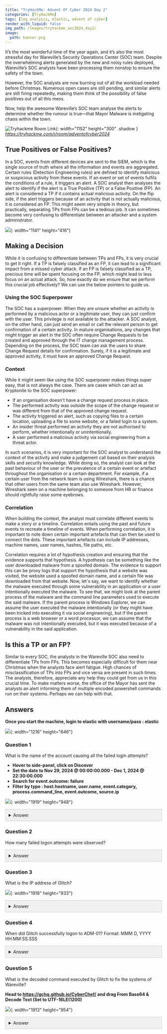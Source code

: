 ```yaml
---
title: "TryHackMe: Advent Of Cyber 2024 Day 2"
categories: [TryHackMe]
tags: [log analysis, elastic, advent of cyber]
render_with_liquid: false
img_path: /images/tryhackme_aoc2024_day2/
image:
  path: banner.png
---
```


It’s the most wonderful time of the year again, and it’s also the most stressful day for Wareville’s Security Operations Center (SOC) team. Despite the overwhelming alerts generated by the new and noisy rules deployed, Wareville’s SOC analysts have been processing them nonstop to ensure the safety of the town.

However, the SOC analysts are now burning out of all the workload needed before Christmas. Numerous open cases are still pending, and similar alerts are still firing repeatedly, making them think of the possibility of false positives out of all this mess.

Now, help the awesome Wareville’s SOC team analyse the alerts to determine whether the rumour is true—that Mayor Malware is instigating chaos within the town.

![Tryhackme Room Link](bell.png){: width="1152" height="300" .shadow }
_<https://tryhackme.com/r/room/adventofcyber2024>_


## True Positives or False Positives?

In a SOC, events from different devices are sent to the SIEM, which is the single source of truth where all the information and events are aggregated. Certain rules (Detection Engineering rules) are defined to identify malicious or suspicious activity from these events. If an event or set of events fulfils the conditions of a rule, it triggers an alert. A SOC analyst then analyses the alert to identify if the alert is a True Positive (TP) or a False Positive (FP). An alert is considered a TP if it contains actual malicious activity. On the flip side, if the alert triggers because of an activity that is not actually malicious, it is considered an FP. This might seem very simple in theory, but practically, separating TPs from FPs can be a tedious job. It can sometimes become very confusing to differentiate between an attacker and a system administrator.

![](truefalse.png){: width="1141" height="416"}

## Making a Decision
While it is confusing to differentiate between TPs and FPs, it is very crucial to get it right. If a TP is falsely classified as an FP, it can lead to a significant impact from a missed cyber attack. If an FP is falsely classified as a TP, precious time will be spent focusing on the FP, which might lead to less focus on an actual attack. So, how exactly do we ensure that we perform this crucial job effectively? We can use the below pointers to guide us.

### Using the SOC Superpower

The SOC has a superpower. When they are unsure whether an activity is performed by a malicious actor or a legitimate user, they can just confirm with the user. This privilege is not available to the attacker. A SOC analyst, on the other hand, can just send an email or call the relevant person to get confirmation of a certain activity. In mature organisations, any changes that might trigger an alert in the SOC often require Change Requests to be created and approved through the IT change management process. Depending on the process, the SOC team can ask the users to share Change Request details for confirmation. Surely, if it is a legitimate and approved activity, it must have an approved Change Request.

### Context

While it might seem like using the SOC superpower makes things super easy, that is not always the case. There are cases which can act as Kryptonite to the SOC superpower:

- If an organisation doesn't have a change request process in place.
- The performed activity was outside the scope of the change request or was different from that of the approved change request.
- The activity triggered an alert, such as copying files to a certain location, uploading a file to some website, or a failed login to a system. 
- An insider threat performed an activity they are not authorised to perform, whether intentionally or unintentionally.
- A user performed a malicious activity via social engineering from a threat actor.

In such scenarios, it is very important for the SOC analyst to understand the context of the activity and make a judgement call based on their analysis skills and security knowledge. While doing so, the analyst can look at the past behaviour of the user or the prevalence of a certain event or artefact throughout the organisation or a certain department. For example, if a certain user from the network team is using Wireshark, there is a chance that other users from the same team also use Wireshark. However, Wireshark seen on a machine belonging to someone from HR or finance should rightfully raise some eyebrows.

### Correlation

When building the context, the analyst must correlate different events to make a story or a timeline. Correlation entails using the past and future events to recreate a timeline of events. When performing correlation, it is important to note down certain important artefacts that can then be used to connect the dots. These important artefacts can include IP addresses, machine names, user names, hashes, file paths, etc.

Correlation requires a lot of hypothesis creation and ensuring that the evidence supports that hypothesis. A hypothesis can be something like the user downloaded malware from a spoofed domain. The evidence to support this can be proxy logs that support the hypothesis that a website was visited, the website used a spoofed domain name, and a certain file was downloaded from that website. Now, let's say, we want to identify whether the malware executed through some vulnerability in an application or a user intentionally executed the malware. To see that, we might look at the parent process of the malware and the command line parameters used to execute the said malware. If the parent process is Windows Explorer, we can assume the user executed the malware intentionally (or they might have been tricked into executing it via social engineering), but if the parent process is a web browser or a word processor, we can assume that the malware was not intentionally executed, but it was executed because of a vulnerability in the said application.


## Is this a TP or an FP?

Similar to every SOC, the analysts in the Wareville SOC also need to differentiate TPs from FPs. This becomes especially difficult for them near Christmas when the analysts face alert fatigue. High chances of misclassification of TPs into FPs and vice versa are present in such times. The analysts, therefore, appreciate any help they could get from us in this crucial time. To make matters worse, the office of the Mayor has sent the analysts an alert informing them of multiple encoded powershell commands run on their systems. Perhaps we can help with that.


## Answers

**Once you start the machine, login to elastic with username/pass : elastic**

![](login.png){: width="1216" height="646"}

### Question 1

What is the name of the account causing all the failed login attempts?

- **Hover to side-panel, click on Discover**
- **Set the date to Nov 29, 2024 @ 00:00:00.000 - Dec 1, 2024 @ 22:30:00.000**
- **Search for event.outcome: failure**
- **Filter by type : host.hostname, user.name, event.category, process.command_line, event.outcome, source.ip**


![](elastic.png){: width="1919" height="948"}

<details>
  <summary style="cursor:pointer; padding:10px; border:1px solid #ccc; background-color:#f0f0f0; user-select: none;">Answer</summary>
  <div style="padding:10px; border:1px solid #ccc;">
    <span onclick="navigator.clipboard.writeText('service_admin')" style="cursor:pointer;">service_admin</span>
    <i onclick="navigator.clipboard.writeText('service_admin')" style="float:right; cursor:pointer; font-size:16px;">&#x1F4C4;</i>
  </div>
</details>

### Question 2

How many failed logon attempts were observed?

<details>
  <summary style="cursor:pointer; padding:10px; border:1px solid #ccc; background-color:#f0f0f0; user-select: none;">Answer</summary>
  <div style="padding:10px; border:1px solid #ccc;">
    <span onclick="navigator.clipboard.writeText('6791')" style="cursor:pointer;">6791</span>
    <i onclick="navigator.clipboard.writeText('6791')" style="float:right; cursor:pointer; font-size:16px;">&#x1F4C4;</i>
  </div>
</details>

### Question 3

What is the IP address of Glitch?

![](ip.png){: width="1918" height="933"}

<details>
  <summary style="cursor:pointer; padding:10px; border:1px solid #ccc; background-color:#f0f0f0; user-select: none;">Answer</summary>
  <div style="padding:10px; border:1px solid #ccc;">
    <span onclick="navigator.clipboard.writeText('10.0.255.1')" style="cursor:pointer;">10.0.255.1</span>
    <i onclick="navigator.clipboard.writeText('10.0.255.1')" style="float:right; cursor:pointer; font-size:16px;">&#x1F4C4;</i>
  </div>
</details>

### Question 4

When did Glitch successfully logon to ADM-01? Format: MMM D, YYYY HH:MM:SS.SSS

<details>
  <summary style="cursor:pointer; padding:10px; border:1px solid #ccc; background-color:#f0f0f0; user-select: none;">Answer</summary>
  <div style="padding:10px; border:1px solid #ccc;">
    <span onclick="navigator.clipboard.writeText('Dec 1, 2024 08:54:39.000')" style="cursor:pointer;">Dec 1, 2024 08:54:39.000</span>
    <i onclick="navigator.clipboard.writeText('Dec 1, 2024 08:54:39.000')" style="float:right; cursor:pointer; font-size:16px;">&#x1F4C4;</i>
  </div>
</details>

### Question 5

What is the decoded command executed by Glitch to fix the systems of Wareville?

**Head to <https://gchq.github.io/CyberChef/> and drag From Base64 & Decode Text (Set to UTF-16LE(1200)**

![](cyberchef.png){: width="1913" height="954"}

<details>
  <summary style="cursor:pointer; padding:10px; border:1px solid #ccc; background-color:#f0f0f0; user-select: none;">Answer</summary>
  <div style="padding:10px; border:1px solid #ccc;">
    <span onclick="navigator.clipboard.writeText('Install-WindowsUpdate -AcceptAll -AutoReboot')" style="cursor:pointer;">Install-WindowsUpdate -AcceptAll -AutoReboot</span>
    <i onclick="navigator.clipboard.writeText('Install-WindowsUpdate -AcceptAll -AutoReboot')" style="float:right; cursor:pointer; font-size:16px;">&#x1F4C4;</i>
  </div>
</details>




